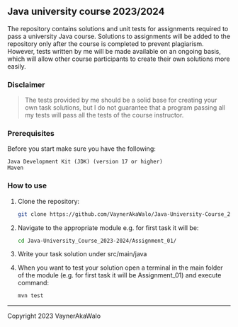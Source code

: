 ## Java university course 2023/2024
The repository contains solutions and unit tests for assignments required to pass a university Java course.
Solutions to assignments will be added to the repository only after the course is completed to prevent plagiarism. 
However, tests written by me will be made available on an ongoing basis, which will allow other course participants to create their own solutions more easily.

### Disclaimer
>The tests provided by me should be a solid base for creating your own task solutions, but I do not guarantee that a program passing all my tests will pass all the tests of the course instructor.

### Prerequisites
Before you start make sure you have the following:

    Java Development Kit (JDK) (version 17 or higher)  
    Maven

### How to use

1. Clone the repository:
    ```bash
    git clone https://github.com/VaynerAkaWalo/Java-University-Course_2023-2024.git
    ```
2. Navigate to the appropriate module e.g. for first task it will be:
   ```bash
   cd Java-University_Course_2023-2024/Assignment_01/
   ```
   
3. Write your task solution under src/main/java  


4. When you want to test your solution open a terminal in the main folder of the module (e.g. for first task it will be Assignment_01) and execute command:
   ```bash
   mvn test
   ```

--- 

Copyright 2023 VaynerAkaWalo
